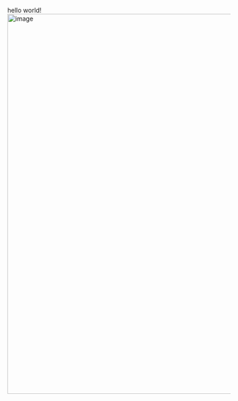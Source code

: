 hello world!
<img width="900" height="858" alt="image" src="https://github.com/user-attachments/assets/0e64c5f4-d75e-4ea9-8c47-c2ae03e6fb1f" />



